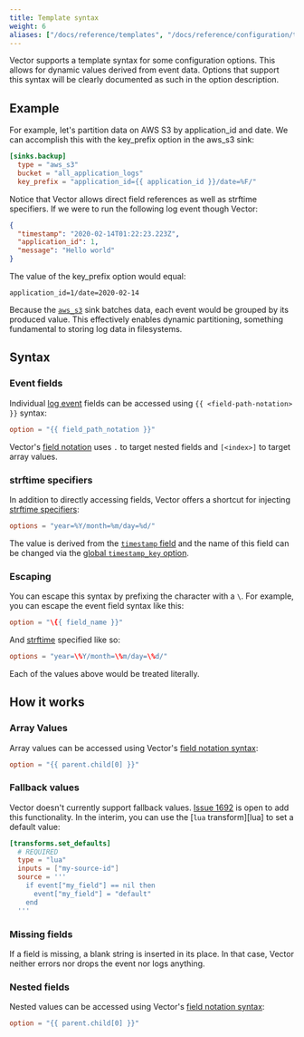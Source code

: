 ```yaml
---
title: Template syntax
weight: 6
aliases: ["/docs/reference/templates", "/docs/reference/configuration/templates"]
---
```


Vector supports a template syntax for some configuration options. This allows for dynamic values derived from event data. Options that support this syntax will be clearly documented as such in the option description.

## Example

For example, let's partition data on AWS S3 by application_id and date. We can accomplish this with the key_prefix option in the aws_s3 sink:

```toml
[sinks.backup]
  type = "aws_s3"
  bucket = "all_application_logs"
  key_prefix = "application_id={{ application_id }}/date=%F/"
```

Notice that Vector allows direct field references as well as strftime specifiers. If we were to run the following log event though Vector:

```json
{
  "timestamp": "2020-02-14T01:22:23.223Z",
  "application_id": 1,
  "message": "Hello world"
}
```

The value of the key_prefix option would equal:

```
application_id=1/date=2020-02-14
```

Because the [`aws_s3`][aws_s3] sink batches data, each event would be grouped by its produced value. This effectively enables dynamic partitioning, something fundamental to storing log data in filesystems.

## Syntax

### Event fields

Individual [log event][log] fields can be accessed using `{{ <field-path-notation> }}` syntax:

```toml
option = "{{ field_path_notation }}"
```

Vector's [field notation][fields] uses `.` to target nested fields and `[<index>]` to target array values.

### strftime specifiers

In addition to directly accessing fields, Vector offers a shortcut for injecting [strftime specifiers][strftime]:

```toml
options = "year=%Y/month=%m/day=%d/"
```

The value is derived from the [`timestamp` field][timestamp] and the name of this field can be changed via the [global `timestamp_key` option][timestamp_key].

### Escaping

You can escape this syntax by prefixing the character with a `\`. For example, you can escape the event field syntax like this:

```toml
option = "\{{ field_name }}"
```

And [strftime] specified like so:

```toml
options = "year=\%Y/month=\%m/day=\%d/"
```

Each of the values above would be treated literally.

## How it works

### Array Values

Array values can be accessed using Vector's [field notation syntax][paths]:

```toml
option = "{{ parent.child[0] }}"
```

### Fallback values

Vector doesn't currently support fallback values. [Issue 1692][1692] is open to add this functionality. In the interim, you can use the [`lua` transform][lua] to set a default value:

```toml
[transforms.set_defaults]
  # REQUIRED
  type = "lua"
  inputs = ["my-source-id"]
  source = '''
    if event["my_field"] == nil then
      event["my_field"] = "default"
    end
  '''
```

### Missing fields

If a field is missing, a blank string is inserted in its place. In that case, Vector neither errors nor drops the event nor logs anything.

### Nested fields

Nested values can be accessed using Vector's [field notation syntax][paths]:

```toml
option = "{{ parent.child[0] }}"
```


[1692]: https://github.com/timberio/vector/issues/1692
[aws_s3]: /docs/reference/configuration/sinks/aws_s3
[fields]: /docs/reference/configuration/field-path-notation
[log]: /docs/about/under-the-hood/architecture/data-model/log
[paths]: /docs/reference/configuration/field-path-notation
[strftime]: https://docs.rs/chrono/0.4.19/chrono/format/strftime/index.html#specifiers
[timestamp]: /docs/about/under-the-hood/architecture/data-model/log/#timestamps
[timestamp_key]: /docs/reference/configuration/global-options/#log_schema.timestamp_key
